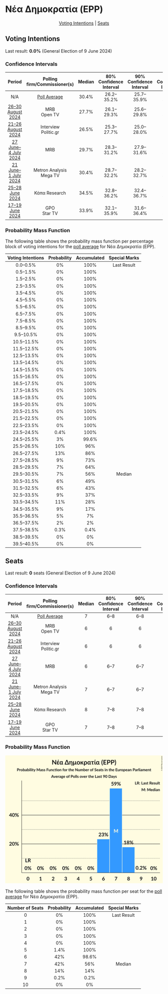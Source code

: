# Νέα Δημοκρατία (EPP)

<p align="center"><a href="#voting-intentions">Voting Intentions</a> | <a href="#seats">Seats</a></p>

## Voting Intentions

Last result: **0.0%** (General Election of 9 June 2024)

### Confidence Intervals

| Period     | Polling firm/Commissioner(s) | Median | 80% Confidence Interval | 90% Confidence Interval | 95% Confidence Interval | 99% Confidence Interval |
|:----------:|:----------------:|:-----------:|:-----------------------:|:-----------------------:|:-----------------------:|:-----------------------:|
| N/A | [Poll Average](average.html) | 30.4% | 26.2–35.2% | 25.7–35.9% | 25.3–36.4% | 24.6–37.4% |
| [26–30 August 2024](2024-08-30-MRB.html) | MRB <br> Open TV | 27.7% | 26.1–29.3% | 25.6–29.8% | 25.3–30.2% | 24.5–31.0% |
| [21–26 August 2024](2024-08-26-Interview.html) | Interview <br> Politic.gr | 26.5% | 25.3–27.7% | 25.0–28.0% | 24.8–28.3% | 24.2–28.9% |
| [27 June–4 July 2024](2024-07-04-MRB.html) | MRB | 29.7% | 28.3–31.2% | 27.9–31.6% | 27.5–31.9% | 26.9–32.6% |
| [21 June–1 July 2024](2024-07-01-MetronAnalysis.html) | Metron Analysis <br> Mega TV | 30.4% | 28.7–32.2% | 28.2–32.7% | 27.8–33.1% | 27.0–34.0% |
| [25–28 June 2024](2024-06-28-ΚάπαResearch.html) | Κάπα Research | 34.5% | 32.8–36.2% | 32.4–36.7% | 32.0–37.1% | 31.2–38.0% |
| [17–19 June 2024](2024-06-19-GPO.html) | GPO <br> Star TV | 33.9% | 32.1–35.9% | 31.6–36.4% | 31.1–36.9% | 30.2–37.8% |

### Probability Mass Function

The following table shows the probability mass function per percentage block of voting intentions for the [poll average](average.html) for Νέα Δημοκρατία (EPP).

| Voting Intentions | Probability | Accumulated | Special Marks |
|:-----------------:|:-----------:|:-----------:|:-------------:|
| 0.0–0.5% | 0% | 100% | Last Result |
| 0.5–1.5% | 0% | 100% |  |
| 1.5–2.5% | 0% | 100% |  |
| 2.5–3.5% | 0% | 100% |  |
| 3.5–4.5% | 0% | 100% |  |
| 4.5–5.5% | 0% | 100% |  |
| 5.5–6.5% | 0% | 100% |  |
| 6.5–7.5% | 0% | 100% |  |
| 7.5–8.5% | 0% | 100% |  |
| 8.5–9.5% | 0% | 100% |  |
| 9.5–10.5% | 0% | 100% |  |
| 10.5–11.5% | 0% | 100% |  |
| 11.5–12.5% | 0% | 100% |  |
| 12.5–13.5% | 0% | 100% |  |
| 13.5–14.5% | 0% | 100% |  |
| 14.5–15.5% | 0% | 100% |  |
| 15.5–16.5% | 0% | 100% |  |
| 16.5–17.5% | 0% | 100% |  |
| 17.5–18.5% | 0% | 100% |  |
| 18.5–19.5% | 0% | 100% |  |
| 19.5–20.5% | 0% | 100% |  |
| 20.5–21.5% | 0% | 100% |  |
| 21.5–22.5% | 0% | 100% |  |
| 22.5–23.5% | 0% | 100% |  |
| 23.5–24.5% | 0.4% | 100% |  |
| 24.5–25.5% | 3% | 99.6% |  |
| 25.5–26.5% | 10% | 96% |  |
| 26.5–27.5% | 13% | 86% |  |
| 27.5–28.5% | 9% | 73% |  |
| 28.5–29.5% | 7% | 64% |  |
| 29.5–30.5% | 7% | 56% | Median |
| 30.5–31.5% | 6% | 49% |  |
| 31.5–32.5% | 6% | 43% |  |
| 32.5–33.5% | 9% | 37% |  |
| 33.5–34.5% | 11% | 28% |  |
| 34.5–35.5% | 9% | 17% |  |
| 35.5–36.5% | 5% | 7% |  |
| 36.5–37.5% | 2% | 2% |  |
| 37.5–38.5% | 0.3% | 0.4% |  |
| 38.5–39.5% | 0% | 0% |  |
| 39.5–40.5% | 0% | 0% |  |


## Seats

Last result: **0** seats (General Election of 9 June 2024)

### Confidence Intervals

| Period     | Polling firm/Commissioner(s) | Median | 80% Confidence Interval | 90% Confidence Interval | 95% Confidence Interval | 99% Confidence Interval |
|:----------:|:----------------:|:------:|:-----------------------:|:-----------------------:|:-----------------------:|:-----------------------:|
| N/A | [Poll Average](average.html) | 7 | 6–8 | 6–8 | 6–8 | 5–8 |
| [26–30 August 2024](2024-08-30-MRB.html) | MRB <br> Open TV | 6 | 6 | 6 | 5–6 | 5–7 |
| [21–26 August 2024](2024-08-26-Interview.html) | Interview <br> Politic.gr | 6 | 6 | 6 | 5–6 | 5–6 |
| [27 June–4 July 2024](2024-07-04-MRB.html) | MRB | 6 | 6–7 | 6–7 | 6–7 | 6–7 |
| [21 June–1 July 2024](2024-07-01-MetronAnalysis.html) | Metron Analysis <br> Mega TV | 7 | 6–7 | 6–7 | 6–7 | 6–7 |
| [25–28 June 2024](2024-06-28-ΚάπαResearch.html) | Κάπα Research | 8 | 7–8 | 7–8 | 7–8 | 7–9 |
| [17–19 June 2024](2024-06-19-GPO.html) | GPO <br> Star TV | 7 | 7–8 | 7–8 | 7–8 | 6–8 |

### Probability Mass Function

![Graph with seats probability mass function not yet produced](average-seats-pmf-νέαδημοκρατίαepp.png "Seats Probability Mass Function")

The following table shows the probability mass function per seat for the [poll average](average.html) for Νέα Δημοκρατία (EPP).

| Number of Seats | Probability | Accumulated | Special Marks |
|:---------------:|:-----------:|:-----------:|:-------------:|
| 0 | 0% | 100% | Last Result |
| 1 | 0% | 100% |  |
| 2 | 0% | 100% |  |
| 3 | 0% | 100% |  |
| 4 | 0% | 100% |  |
| 5 | 1.4% | 100% |  |
| 6 | 42% | 98.6% |  |
| 7 | 42% | 56% | Median |
| 8 | 14% | 14% |  |
| 9 | 0.2% | 0.2% |  |
| 10 | 0% | 0% |  |


